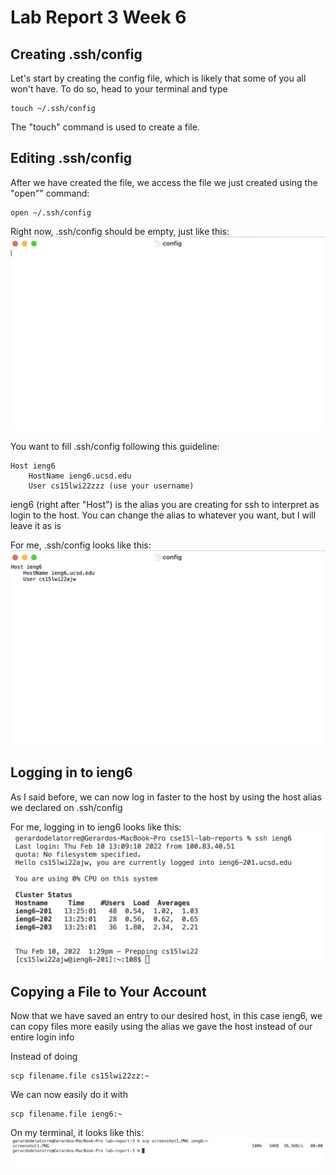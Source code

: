 # Lab Report 3 Week 6
## Creating .ssh/config
Let's start by creating the config file, which is likely that some of you all won't have. To do so, head to your terminal and type
```
touch ~/.ssh/config
```
The "touch" command is used to create a file. 

## Editing .ssh/config
After we have created the file, we access the file we just created using the "open"" command:
```
open ~/.ssh/config
```
Right now, .ssh/config should be empty, just like this:
![Image](screenshot1.PNG)

You want to fill .ssh/config following this guideline:
```
Host ieng6
    HostName ieng6.ucsd.edu
    User cs15lwi22zzz (use your username)
```
ieng6 (right after "Host") is the alias you are creating for ssh to interpret as login to the host. You can change the alias to whatever you want, but I will leave it as is

For me, .ssh/config looks like this:
![Image](screenshot2.PNG)

## Logging in to ieng6
As I said before, we can now log in faster to the host by using the host alias we declared on .ssh/config

For me, logging in to ieng6 looks like this:
![Image](screenshot3.PNG)

## Copying a File  to Your Account
Now that we have saved an entry to our desired host, in this case ieng6, we can copy files more easily using the alias we gave the host instead of our entire login info

Instead of doing
```
scp filename.file cs15lwi22zz:~
```

We can now easily do it with
```
scp filename.file ieng6:~
```
On my terminal, it looks like this:
![Image](screenshot5.PNG)